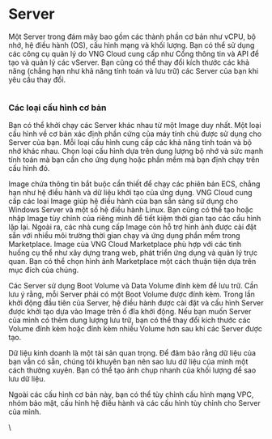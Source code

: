 # Server

Một Server trong đám mây bao gồm các thành phần cơ bản như vCPU, bộ nhớ, hệ điều hành (OS), cấu hình mạng và khối lượng. Bạn có thể sử dụng các công cụ quản lý do VNG Cloud cung cấp như Cổng thông tin và API để tạo và quản lý các vServer. Bạn cũng có thể thay đổi kích thước các khả năng (chẳng hạn như khả năng tính toán và lưu trữ) các Server của bạn khi yêu cầu thay đổi.

<figure><img src="https://docs.vngcloud.vn/download/attachments/49647864/image2022-11-14_13-49-32.png?version=1&#x26;modificationDate=1668408572000&#x26;api=v2" alt=""><figcaption></figcaption></figure>

### **Các loại cấu hình cơ bản** <a href="#server-cacloaicauhinhcoban" id="server-cacloaicauhinhcoban"></a>

Bạn có thể khởi chạy các Server khác nhau từ một Image duy nhất. Một loại cấu hình về cơ bản xác định phần cứng của máy tính chủ được sử dụng cho Server của bạn. Mỗi loại cấu hình cung cấp các khả năng tính toán và bộ nhớ khác nhau. Chọn loại cấu hình dựa trên dung lượng bộ nhớ và sức mạnh tính toán mà bạn cần cho ứng dụng hoặc phần mềm mà bạn định chạy trên cấu hình đó.&#x20;

Image chứa thông tin bắt buộc cần thiết để chạy các phiên bản ECS, chẳng hạn như hệ điều hành và dữ liệu khởi tạo của ứng dụng. VNG Cloud cung cấp các loại Image giúp hệ điều hành của bạn sẵn sàng sử dụng cho Windows Server và một số hệ điều hành Linux. Bạn cũng có thể tạo hoặc nhập Image tùy chỉnh của riêng mình để tiết kiệm thời gian tạo các cấu hình lặp lại. Ngoài ra, các nhà cung cấp Image còn hỗ trợ hình ảnh được cài đặt sẵn với nhiều môi trường thời gian chạy và ứng dụng phần mềm trong Marketplace. Image của VNG Cloud Marketplace phù hợp với các tình huống cụ thể như xây dựng trang web, phát triển ứng dụng và quản lý trực quan. Bạn có thể chọn hình ảnh Marketplace một cách thuận tiện dựa trên mục đích của chúng.

Các Server sử dụng Boot Volume và Data Volume đính kèm để lưu trữ. Cần lưu ý rằng, mỗi Server phải có một Boot Volume được đính kèm. Trong lần khởi động đầu tiên của Server, hệ điều hành được cài đặt và cấu hình Server được khởi tạo dựa vào Image trên ổ đĩa khởi động. Nếu bạn muốn Server của mình có thêm dung lượng lưu trữ, bạn có thể thay đổi kích thước các Volume đính kèm hoặc đính kèm nhiều Volume hơn sau khi các Server được tạo.&#x20;

Dữ liệu kinh doanh là một tài sản quan trọng. Để đảm bảo rằng dữ liệu của bạn vẫn có sẵn, chúng tôi khuyên bạn nên sao lưu dữ liệu của mình một cách thường xuyên. Bạn có thể tạo ảnh chụp nhanh của khối lượng để sao lưu dữ liệu.&#x20;

Ngoài các cấu hình cơ bản này, bạn có thể tùy chỉnh cấu hình mạng VPC, nhóm bảo mật, cấu hình hệ điều hành và các cấu hình tùy chỉnh cho Server của mình.&#x20;

\
